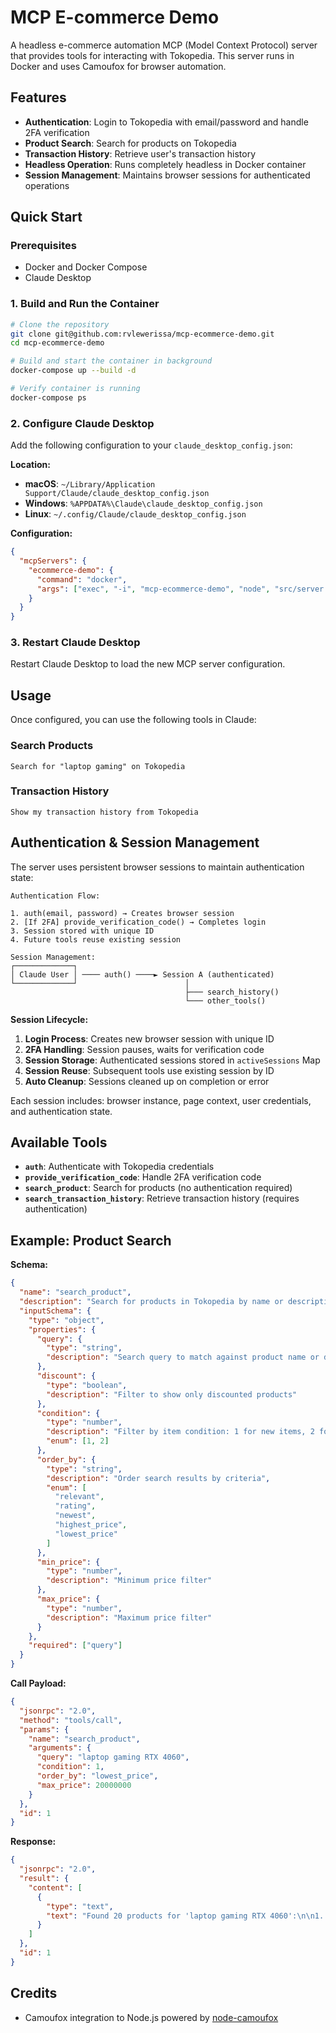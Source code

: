# MCP E-commerce Demo

A headless e-commerce automation MCP (Model Context Protocol) server that provides tools for interacting with Tokopedia. This server runs in Docker and uses Camoufox for browser automation.

## Features

- **Authentication**: Login to Tokopedia with email/password and handle 2FA verification
- **Product Search**: Search for products on Tokopedia
- **Transaction History**: Retrieve user's transaction history
- **Headless Operation**: Runs completely headless in Docker container
- **Session Management**: Maintains browser sessions for authenticated operations

## Quick Start

### Prerequisites

- Docker and Docker Compose
- Claude Desktop

### 1. Build and Run the Container

```bash
# Clone the repository
git clone git@github.com:rvlewerissa/mcp-ecommerce-demo.git
cd mcp-ecommerce-demo

# Build and start the container in background
docker-compose up --build -d

# Verify container is running
docker-compose ps
```

### 2. Configure Claude Desktop

Add the following configuration to your `claude_desktop_config.json`:

**Location:**

- **macOS**: `~/Library/Application Support/Claude/claude_desktop_config.json`
- **Windows**: `%APPDATA%\Claude\claude_desktop_config.json`
- **Linux**: `~/.config/Claude/claude_desktop_config.json`

**Configuration:**

```json
{
  "mcpServers": {
    "ecommerce-demo": {
      "command": "docker",
      "args": ["exec", "-i", "mcp-ecommerce-demo", "node", "src/server.js"]
    }
  }
}
```

### 3. Restart Claude Desktop

Restart Claude Desktop to load the new MCP server configuration.

## Usage

Once configured, you can use the following tools in Claude:

### Search Products

```
Search for "laptop gaming" on Tokopedia
```

### Transaction History

```
Show my transaction history from Tokopedia
```

## Authentication & Session Management

The server uses persistent browser sessions to maintain authentication state:

```
Authentication Flow:

1. auth(email, password) → Creates browser session
2. [If 2FA] provide_verification_code() → Completes login
3. Session stored with unique ID
4. Future tools reuse existing session

Session Management:
┌─────────────┐
│ Claude User │ ──── auth() ────► Session A (authenticated)
└─────────────┘                        │
                                       ├─── search_history()
                                       └─── other_tools()
```

**Session Lifecycle:**

1. **Login Process**: Creates new browser session with unique ID
2. **2FA Handling**: Session pauses, waits for verification code
3. **Session Storage**: Authenticated sessions stored in `activeSessions` Map
4. **Session Reuse**: Subsequent tools use existing session by ID
5. **Auto Cleanup**: Sessions cleaned up on completion or error

Each session includes: browser instance, page context, user credentials, and authentication state.

## Available Tools

- **`auth`**: Authenticate with Tokopedia credentials
- **`provide_verification_code`**: Handle 2FA verification code
- **`search_product`**: Search for products (no authentication required)
- **`search_transaction_history`**: Retrieve transaction history (requires authentication)

## Example: Product Search

**Schema:**

```json
{
  "name": "search_product",
  "description": "Search for products in Tokopedia by name or description",
  "inputSchema": {
    "type": "object",
    "properties": {
      "query": {
        "type": "string",
        "description": "Search query to match against product name or description"
      },
      "discount": {
        "type": "boolean",
        "description": "Filter to show only discounted products"
      },
      "condition": {
        "type": "number",
        "description": "Filter by item condition: 1 for new items, 2 for used items",
        "enum": [1, 2]
      },
      "order_by": {
        "type": "string",
        "description": "Order search results by criteria",
        "enum": [
          "relevant",
          "rating",
          "newest",
          "highest_price",
          "lowest_price"
        ]
      },
      "min_price": {
        "type": "number",
        "description": "Minimum price filter"
      },
      "max_price": {
        "type": "number",
        "description": "Maximum price filter"
      }
    },
    "required": ["query"]
  }
}
```

**Call Payload:**

```json
{
  "jsonrpc": "2.0",
  "method": "tools/call",
  "params": {
    "name": "search_product",
    "arguments": {
      "query": "laptop gaming RTX 4060",
      "condition": 1,
      "order_by": "lowest_price",
      "max_price": 20000000
    }
  },
  "id": 1
}
```

**Response:**

```json
{
  "jsonrpc": "2.0",
  "result": {
    "content": [
      {
        "type": "text",
        "text": "Found 20 products for 'laptop gaming RTX 4060':\n\n1. ASUS ROG Strix G15 RTX 4060\n   Price: Rp 15,999,000\n   Rating: 4.8/5 (150 reviews)\n   Store: ASUS Official Store\n\n2. Acer Predator Helios Neo RTX 4060\n   Price: Rp 14,500,000\n   Rating: 4.7/5 (89 reviews)\n   Store: Acer Official Store\n\n..."
      }
    ]
  },
  "id": 1
}
```

## Credits

- Camoufox integration to Node.js powered by [node-camoufox](https://github.com/DemonMartin/node-camoufox)
